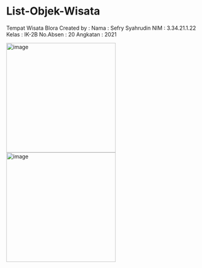 # List-Objek-Wisata
Tempat Wisata Blora
Created by : 
Nama : Sefry Syahrudin
NIM : 3.34.21.1.22
Kelas : IK-2B
No.Absen : 20
Angkatan : 2021

<img width="289" alt="image" src="https://user-images.githubusercontent.com/109064862/201651906-f0499cf3-5960-4486-bee1-26fc17841316.png">

<img width="289" alt="image" src="https://user-images.githubusercontent.com/109064862/201652027-11db278f-f78c-482b-bd83-dfe30a75dca3.png">
